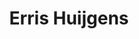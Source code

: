 ---
order: 19
category: residents
layout: post
title: Erris Huijgens
profession: graphic design installation
website: www.graphicsurgery.nl
---